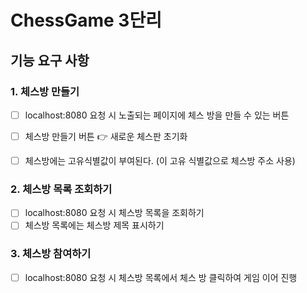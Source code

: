 # ChessGame 3단리

## 기능 요구 사항

### 1. 체스방 만들기
- [ ] localhost:8080 요청 시 노출되는 페이지에 체스 방을 만들 수 있는 버튼
- [ ] 체스방 만들기 버튼 👉 새로운 체스판 초기화
- [ ] 체스방에는 고유식별값이 부여된다. (이 고유 식별값으로 체스방 주소 사용)


### 2. 체스방 목록 조회하기
- [ ] localhost:8080 요청 시 체스방 목록을 조회하기
- [ ] 체스방 목록에는 체스방 제목 표시하기

### 3. 체스방 참여하기
- [ ] localhost:8080 요청 시 체스방 목록에서 체스 방 클릭하여 게임 이어 진행